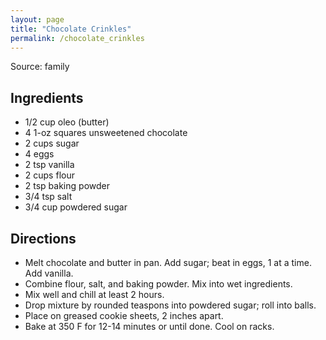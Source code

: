 ```yaml
---
layout: page
title: "Chocolate Crinkles"
permalink: /chocolate_crinkles
---
```


Source: family

## Ingredients

- 1/2 cup oleo (butter)
- 4 1-oz squares unsweetened chocolate
- 2 cups sugar
- 4 eggs
- 2 tsp vanilla
- 2 cups flour
- 2 tsp baking powder
- 3/4 tsp salt
- 3/4 cup powdered sugar

## Directions
- Melt chocolate and butter in pan. Add sugar; beat in eggs, 1 at a time. Add vanilla.
- Combine flour, salt, and baking powder. Mix into wet ingredients.
- Mix well and chill at least 2 hours.
- Drop mixture by rounded teaspons into powdered sugar; roll into balls.
- Place on greased cookie sheets, 2 inches apart.
- Bake at 350 F for 12-14 minutes or until done. Cool on racks.
